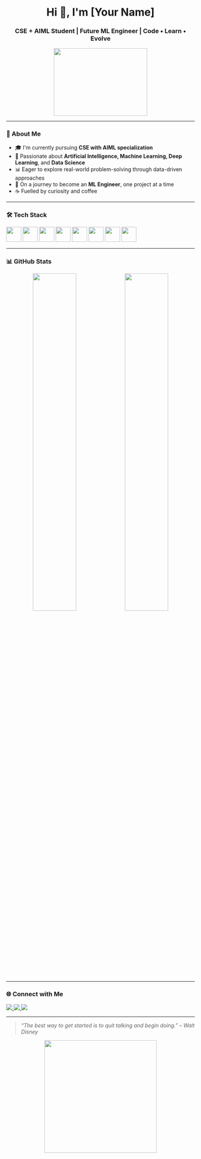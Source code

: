 <h1 align="center">Hi 👋, I'm [Your Name]</h1>
<h3 align="center">CSE + AIML Student | Future ML Engineer | Code • Learn • Evolve</h3>

<p align="center">
  <img src="https://media.giphy.com/media/qgQUggAC3Pfv687qPC/giphy.gif" width="250" height="180" />
</p>

---

### 🧠 About Me

- 🎓 I'm currently pursuing **CSE with AIML specialization**
- 🤖 Passionate about **Artificial Intelligence, Machine Learning, Deep Learning**, and **Data Science**
- 📊 Eager to explore real-world problem-solving through data-driven approaches
- 🚀 On a journey to become an **ML Engineer**, one project at a time
- ☕ Fuelled by curiosity and coffee

---

### 🛠️ Tech Stack

<p align="left">
  <img src="https://cdn.jsdelivr.net/gh/devicons/devicon/icons/python/python-original.svg" width="40" height="40"/> 
  <img src="https://cdn.jsdelivr.net/gh/devicons/devicon/icons/tensorflow/tensorflow-original.svg" width="40" height="40"/>
  <img src="https://cdn.jsdelivr.net/gh/devicons/devicon/icons/pytorch/pytorch-original.svg" width="40" height="40"/>
  <img src="https://cdn.jsdelivr.net/gh/devicons/devicon/icons/numpy/numpy-original.svg" width="40" height="40"/> 
  <img src="https://cdn.jsdelivr.net/gh/devicons/devicon/icons/pandas/pandas-original.svg" width="40" height="40"/> 
  <img src="https://cdn.jsdelivr.net/gh/devicons/devicon/icons/github/github-original.svg" width="40" height="40"/>
  <img src="https://cdn.jsdelivr.net/gh/devicons/devicon/icons/html5/html5-original.svg" width="40" height="40"/>
  <img src="https://cdn.jsdelivr.net/gh/devicons/devicon/icons/css3/css3-original.svg" width="40" height="40"/>
</p>

---

### 📊 GitHub Stats

<p align="center">
  <img src="https://github-readme-stats.vercel.app/api?username=AnkitSoni001&show_icons=true&theme=radical" width="48%" />
  <img src="https://github-readme-streak-stats.herokuapp.com/?user=AnkitSoni001&theme=radical" width="48%" />
</p>

---

### 🌐 Connect with Me

<p align="left">
  <a href="https://www.linkedin.com/in/ankitsonii" target="_blank">
    <img src="https://img.shields.io/badge/-LinkedIn-%230077B5?style=for-the-badge&logo=linkedin&logoColor=white" />
  </a>
  <a href="mailto:ankysoniankit@gmail.com">
    <img src="https://img.shields.io/badge/-Email-%23333?style=for-the-badge&logo=gmail&logoColor=white" />
  </a>
  <a href="https://your-portfolio.com" target="_blank">
    <img src="https://img.shields.io/badge/Portfolio-%23FF5722?style=for-the-badge&logo=web&logoColor=white" />
  </a>
</p>

---

> *“The best way to get started is to quit talking and begin doing.” – Walt Disney*

<p align="center">
  <img src="https://media.giphy.com/media/3o6Zt481isNVuQI1l6/giphy.gif" width="300"/>
</p>
